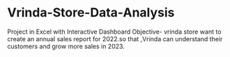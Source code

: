 # Vrinda-Store-Data-Analysis
 Project in Excel with Interactive Dashboard
 Objective-
 vrinda store want to create an annual sales report for 2022.so that ,Vrinda can understand their customers and grow more sales in 2023.
